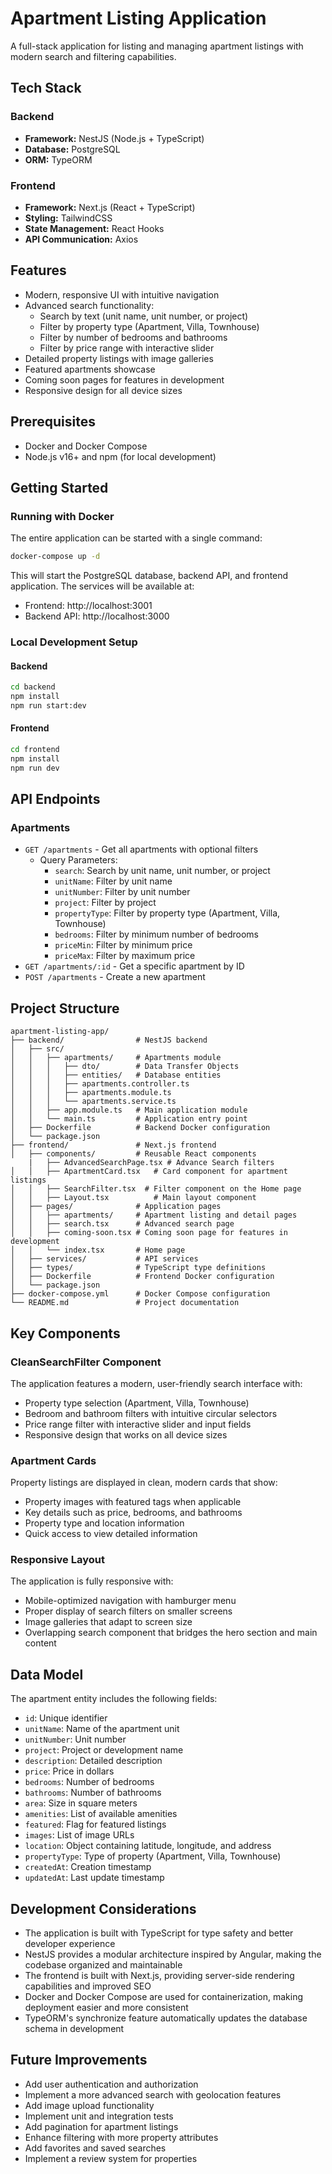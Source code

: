 # Apartment Listing Application

A full-stack application for listing and managing apartment listings with modern search and filtering capabilities.

## Tech Stack

### Backend

- **Framework:** NestJS (Node.js + TypeScript)
- **Database:** PostgreSQL
- **ORM:** TypeORM

### Frontend

- **Framework:** Next.js (React + TypeScript)
- **Styling:** TailwindCSS
- **State Management:** React Hooks
- **API Communication:** Axios

## Features

- Modern, responsive UI with intuitive navigation
- Advanced search functionality:
  - Search by text (unit name, unit number, or project)
  - Filter by property type (Apartment, Villa, Townhouse)
  - Filter by number of bedrooms and bathrooms
  - Filter by price range with interactive slider
- Detailed property listings with image galleries
- Featured apartments showcase
- Coming soon pages for features in development
- Responsive design for all device sizes

## Prerequisites

- Docker and Docker Compose
- Node.js v16+ and npm (for local development)

## Getting Started

### Running with Docker

The entire application can be started with a single command:

```bash
docker-compose up -d
```

This will start the PostgreSQL database, backend API, and frontend application. The services will be available at:

- Frontend: http://localhost:3001
- Backend API: http://localhost:3000

### Local Development Setup

#### Backend

```bash
cd backend
npm install
npm run start:dev
```

#### Frontend

```bash
cd frontend
npm install
npm run dev
```

## API Endpoints

### Apartments

- `GET /apartments` - Get all apartments with optional filters
  - Query Parameters:
    - `search`: Search by unit name, unit number, or project
    - `unitName`: Filter by unit name
    - `unitNumber`: Filter by unit number
    - `project`: Filter by project
    - `propertyType`: Filter by property type (Apartment, Villa, Townhouse)
    - `bedrooms`: Filter by minimum number of bedrooms
    - `priceMin`: Filter by minimum price
    - `priceMax`: Filter by maximum price
- `GET /apartments/:id` - Get a specific apartment by ID
- `POST /apartments` - Create a new apartment

## Project Structure

```
apartment-listing-app/
├── backend/                # NestJS backend
│   ├── src/
│   │   ├── apartments/     # Apartments module
│   │   │   ├── dto/        # Data Transfer Objects
│   │   │   ├── entities/   # Database entities
│   │   │   ├── apartments.controller.ts
│   │   │   ├── apartments.module.ts
│   │   │   └── apartments.service.ts
│   │   ├── app.module.ts   # Main application module
│   │   └── main.ts         # Application entry point
│   ├── Dockerfile          # Backend Docker configuration
│   └── package.json
├── frontend/               # Next.js frontend
│   ├── components/         # Reusable React components
    |   ├── AdvancedSearchPage.tsx # Advance Search filters
│   │   ├── ApartmentCard.tsx   # Card component for apartment listings
│   │   ├── SearchFilter.tsx  # Filter component on the Home page
│   │   ├── Layout.tsx          # Main layout component
│   ├── pages/              # Application pages
│   │   ├── apartments/     # Apartment listing and detail pages
│   │   ├── search.tsx      # Advanced search page
│   │   ├── coming-soon.tsx # Coming soon page for features in development
│   │   └── index.tsx       # Home page
│   ├── services/           # API services
│   ├── types/              # TypeScript type definitions
│   ├── Dockerfile          # Frontend Docker configuration
│   └── package.json
├── docker-compose.yml      # Docker Compose configuration
└── README.md               # Project documentation
```

## Key Components

### CleanSearchFilter Component

The application features a modern, user-friendly search interface with:

- Property type selection (Apartment, Villa, Townhouse)
- Bedroom and bathroom filters with intuitive circular selectors
- Price range filter with interactive slider and input fields
- Responsive design that works on all device sizes

### Apartment Cards

Property listings are displayed in clean, modern cards that show:

- Property images with featured tags when applicable
- Key details such as price, bedrooms, and bathrooms
- Property type and location information
- Quick access to view detailed information

### Responsive Layout

The application is fully responsive with:

- Mobile-optimized navigation with hamburger menu
- Proper display of search filters on smaller screens
- Image galleries that adapt to screen size
- Overlapping search component that bridges the hero section and main content

## Data Model

The apartment entity includes the following fields:

- `id`: Unique identifier
- `unitName`: Name of the apartment unit
- `unitNumber`: Unit number
- `project`: Project or development name
- `description`: Detailed description
- `price`: Price in dollars
- `bedrooms`: Number of bedrooms
- `bathrooms`: Number of bathrooms
- `area`: Size in square meters
- `amenities`: List of available amenities
- `featured`: Flag for featured listings
- `images`: List of image URLs
- `location`: Object containing latitude, longitude, and address
- `propertyType`: Type of property (Apartment, Villa, Townhouse)
- `createdAt`: Creation timestamp
- `updatedAt`: Last update timestamp

## Development Considerations

- The application is built with TypeScript for type safety and better developer experience
- NestJS provides a modular architecture inspired by Angular, making the codebase organized and maintainable
- The frontend is built with Next.js, providing server-side rendering capabilities and improved SEO
- Docker and Docker Compose are used for containerization, making deployment easier and more consistent
- TypeORM's synchronize feature automatically updates the database schema in development

## Future Improvements

- Add user authentication and authorization
- Implement a more advanced search with geolocation features
- Add image upload functionality
- Implement unit and integration tests
- Add pagination for apartment listings
- Enhance filtering with more property attributes
- Add favorites and saved searches
- Implement a review system for properties
